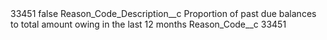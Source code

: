 <?xml version="1.0" encoding="UTF-8"?>
<CustomMetadata xmlns="http://soap.sforce.com/2006/04/metadata" xmlns:xsi="http://www.w3.org/2001/XMLSchema-instance" xmlns:xsd="http://www.w3.org/2001/XMLSchema">
    <label>33451</label>
    <protected>false</protected>
    <values>
        <field>Reason_Code_Description__c</field>
        <value xsi:type="xsd:string">Proportion of past due balances to total amount owing in the last 12 months</value>
    </values>
    <values>
        <field>Reason_Code__c</field>
        <value xsi:type="xsd:string">33451</value>
    </values>
</CustomMetadata>
